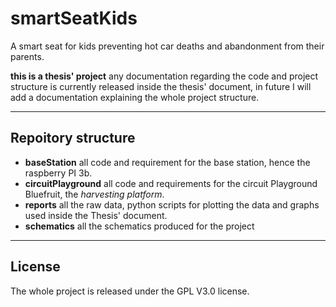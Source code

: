# smartSeatKids
A smart seat for kids preventing hot car deaths and abandonment from their parents.

**this is a thesis' project** any documentation regarding the code and project structure is currently released inside the thesis' document, in future I will add a documentation explaining the whole project structure.
****
## Repoitory structure
- **baseStation** all code and requirement for the base station, hence the raspberry PI 3b.
- **circuitPlayground** all code and requirements for the circuit Playground Bluefruit, the *harvesting platform*.
- **reports** all the raw data, python scripts for plotting the data and graphs used inside the Thesis' document.
- **schematics** all the schematics produced for the project
****
## License
The whole project is released under the GPL V3.0 license.